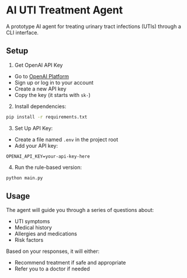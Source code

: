 # AI UTI Treatment Agent

A prototype AI agent for treating urinary tract infections (UTIs) through a CLI interface.

## Setup

1. Get OpenAI API Key

-  Go to [OpenAI Platform](https://platform.openai.com/api-keys)
-  Sign up or log in to your account
-  Create a new API key
-  Copy the key (it starts with `sk-`)

2. Install dependencies:
```bash
pip install -r requirements.txt
```

3. Set Up API Key:

-  Create a file named `.env` in the project root
-  Add your API key:
```
OPENAI_API_KEY=your-api-key-here
```

4. Run the rule-based version:
```bash
python main.py
```


## Usage

The agent will guide you through a series of questions about:
- UTI symptoms
- Medical history
- Allergies and medications
- Risk factors

Based on your responses, it will either:
- Recommend treatment if safe and appropriate
- Refer you to a doctor if needed

